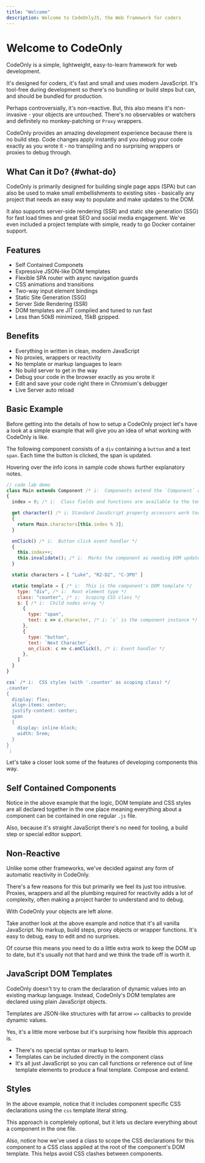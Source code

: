 ```yaml
---
title: "Welcome"
description: Welcome to CodeOnlyJS, the Web framework for coders
---
```

# Welcome to CodeOnly

CodeOnly is a simple, lightweight, easy-to-learn framework for web development. 

It's designed for coders, it's fast and small and uses modern 
JavaScript.  It's tool-free during development so there's
no bundling or build steps but can, and should be bundled for
production.

Perhaps controversially, it's non-reactive. But, this also means 
it's non-invasive - your objects are untouched. There's no 
observables or watchers and definitely no monkey-patching or 
`Proxy` wrappers.

CodeOnly provides an amazing development experience because there
is no build step. Code changes apply instantly and you debug your code 
exactly as you wrote it - no transpiling and no surprising wrappers
or proxies to debug through.

## What Can it Do? {#what-do} 

CodeOnly is primarily designed for building single page apps (SPA) 
but can also be used to make small embellishments to existing sites -
basically any project that needs an easy way to populate and 
make updates to the DOM. 

It also supports server-side rendering (SSR) and static site generation 
(SSG) for fast load times and great SEO and social media engagement. We've 
even included a project template with simple, ready to go Docker 
container support.


## Features

* Self Contained Componets
* Expressive JSON-like DOM templates
* Flexible SPA router with async navigation guards
* CSS animations and transitions 
* Two-way input element bindings
* Static Site Generation (SSG)
* Server Side Rendering (SSR)
* DOM templates are JIT compiled and tuned to run fast
* Less than 50kB minimized, 15kB gzipped.


## Benefits

* Everything in written in clean, modern JavaScript
* No proxies, wrappers or reactivity 
* No template or markup languages to learn
* No build server to get in the way
* Debug your code in the browser exactly as you wrote it
* Edit and save your code right there in Chromium's debugger
* Live Server auto reload


## Basic Example

Before getting into the details of how to setup a CodeOnly project
let's have a look at a simple example that will give you an idea of 
what working with CodeOnly is like.

The following component consists of a `div` containing a `button` and 
a text `span`.  Each time the button is clicked, the span is updated.

<div class="tip">

Hovering over the info icons in sample code shows further explanatory notes.

</div>

```js
// code lab demo
class Main extends Component /* i:  Components extend the `Component` class */
{
  index = 0; /* i:  Class fields and functions are available to the template */

  get character() /* i: Standard JavaScript property accessors work too*/
  {
    return Main.characters[this.index % 3];
  }

  onClick() /* i:  Button click event handler */
  { 
    this.index++; 
    this.invalidate(); /* i:  Marks the component as needing DOM update */
  }

  static characters = [ "Luke", "R2-D2", "C-3PO" ]

  static template = { /* i:  This is the component's DOM template */
    type: "div", /* i:  Root element type */
    class: "counter", /* i:  Scoping CSS class */
    $: [ /* i:  Child nodes array */
      {
        type: "span",
        text: c => c.character, /* i: `c` is the component instance */
      },
      {
        type: "button",
        text: `Next Character`,
        on_click: c => c.onClick(), /* i: Event handler */
      },
    ]
  }
}

css` /* i:  CSS styles (with '.counter' as scoping class) */
.counter
{
  display: flex;
  align-items: center;
  justify-content: center;
  span
  {
    display: inline-block;
    width: 5rem;
  }
}
`; 
```

Let's take a closer look some of the features of developing components this way.


## Self Contained Components

Notice in the above example that the logic, DOM template and CSS styles are all
declared together in the one place meaning everything about a component can be contained in one regular `.js` file.

Also, because it's straight JavaScript there's no need for tooling, a build
step or special editor support.


## Non-Reactive

Unlike some other frameworks, we've decided against any form of
automatic reactivity in CodeOnly.

There's a few reasons for this but primarily we feel its just too
intrusive. Proxies, wrappers and all the plumbing required for
reactivity adds a lot of complexity, often making a project harder to 
understand and to debug. 

With CodeOnly your objects are left alone. 

Take another look at the above example and notice that it's all 
vanilla JavaScript.  No markup, build steps, proxy objects or 
wrapper functions.  It's easy to debug, easy to edit and no surprises.

Of course this means you need to do a little extra work to keep the DOM
up to date, but it's usually not that hard and we think the trade off 
is worth it.


## JavaScript DOM Templates

CodeOnly doesn't try to cram the declaration of dynamic values into an
existing markup language.  Instead, CodeOnly's DOM templates are declared 
using plain JavaScript objects. 

Templates are JSON-like structures with fat arrow `=>` callbacks to provide 
dynamic values.

Yes, it's a little more verbose but it's surprising how flexible this
approach is.

* There's no special syntax or markup to learn.
* Templates can be included directly in the component class
* It's all just JavaScript so you can call functions or reference out of 
  line template elements to produce a final template. Compose and extend.

## Styles

In the above example, notice that it includes component specific CSS 
declarations using the `css` template literal string.

This approach is completely optional, but it lets us declare everything 
about a component in the one file.

Also, notice how we've used a class to scope the CSS declarations
for this component to a CSS class applied at the root of the component's
DOM template.  This helps avoid CSS clashes between components.


